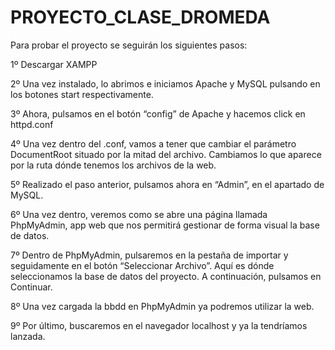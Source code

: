 # PROYECTO_CLASE_DROMEDA

Para probar el proyecto se seguirán los siguientes pasos:

  1º Descargar XAMPP

  2º Una vez instalado, lo abrimos e iniciamos Apache y MySQL pulsando en los botones start respectivamente.

  3º Ahora, pulsamos en el botón “config” de Apache y hacemos click en httpd.conf

  4º Una vez dentro del .conf, vamos a tener que cambiar el parámetro DocumentRoot situado por la mitad del archivo. Cambiamos lo que aparece por la ruta dónde tenemos los archivos de la web.

  5º Realizado el paso anterior, pulsamos ahora en “Admin”, en el apartado de MySQL.

  6º Una vez dentro, veremos como se abre una página llamada PhpMyAdmin, app web que nos permitirá gestionar de forma visual la base de datos.

  7º Dentro de PhpMyAdmin, pulsaremos en la pestaña de importar y seguidamente en el botón “Seleccionar Archivo”. Aquí es dónde seleccionamos la base de datos del proyecto. A continuación, pulsamos en Continuar.
  
  8º Una vez cargada la bbdd en PhpMyAdmin ya podremos utilizar la web.

  9º Por último, buscaremos en el navegador localhost y ya la tendríamos lanzada.
